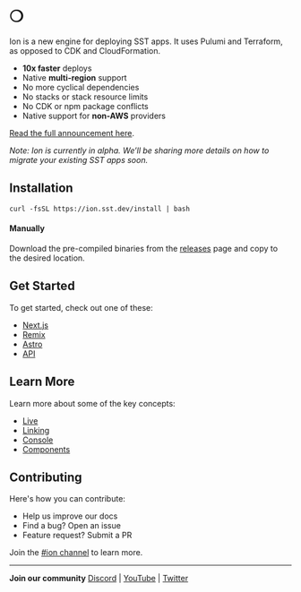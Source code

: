 # ❍

Ion is a new engine for deploying SST apps. It uses Pulumi and Terraform, as opposed to CDK and CloudFormation.

- **10x faster** deploys
- Native **multi-region** support
- No more cyclical dependencies
- No stacks or stack resource limits
- No CDK or npm package conflicts
- Native support for **non-AWS** providers

[Read the full announcement here](https://sst.dev/blog/moving-away-from-cdk.html).

_Note: Ion is currently in alpha. We’ll be sharing more details on how to migrate your existing SST apps soon._

## Installation

```
curl -fsSL https://ion.sst.dev/install | bash
```

#### Manually

Download the pre-compiled binaries from the [releases](https://github.com/sst/ion/releases/latest) page and copy to the desired location.

## Get Started

To get started, check out one of these:

- [Next.js](https://ion.sst.dev/docs/start/nextjs)
- [Remix](https://ion.sst.dev/docs/start/remix)
- [Astro](https://ion.sst.dev/docs/start/astro)
- [API](https://ion.sst.dev/docs/start/api)

## Learn More

Learn more about some of the key concepts:

- [Live](https://ion.sst.dev/docs/live)
- [Linking](https://ion.sst.dev/docs/linking)
- [Console](https://ion.sst.dev/docs/console)
- [Components](https://ion.sst.dev/docs/components)

## Contributing

Here's how you can contribute:

- Help us improve our docs
- Find a bug? Open an issue
- Feature request? Submit a PR 

Join the [#ion channel](https://sst.dev/discord) to learn more.

---

**Join our community** [Discord](https://sst.dev/discord) | [YouTube](https://www.youtube.com/c/sst-dev) | [Twitter](https://twitter.com/SST_dev)
